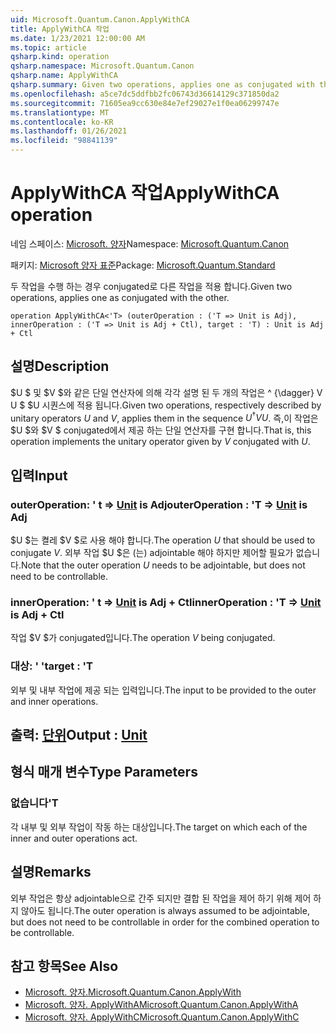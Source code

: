 ```yaml
---
uid: Microsoft.Quantum.Canon.ApplyWithCA
title: ApplyWithCA 작업
ms.date: 1/23/2021 12:00:00 AM
ms.topic: article
qsharp.kind: operation
qsharp.namespace: Microsoft.Quantum.Canon
qsharp.name: ApplyWithCA
qsharp.summary: Given two operations, applies one as conjugated with the other.
ms.openlocfilehash: a5ce7dc5ddfbb2fc06743d36614129c371850da2
ms.sourcegitcommit: 71605ea9cc630e84e7ef29027e1f0ea06299747e
ms.translationtype: MT
ms.contentlocale: ko-KR
ms.lasthandoff: 01/26/2021
ms.locfileid: "98841139"
---
```

# <a name="applywithca-operation"></a><span data-ttu-id="dad4f-102">ApplyWithCA 작업</span><span class="sxs-lookup"><span data-stu-id="dad4f-102">ApplyWithCA operation</span></span>

<span data-ttu-id="dad4f-103">네임 스페이스: [Microsoft. 양자](xref:Microsoft.Quantum.Canon)</span><span class="sxs-lookup"><span data-stu-id="dad4f-103">Namespace: [Microsoft.Quantum.Canon](xref:Microsoft.Quantum.Canon)</span></span>

<span data-ttu-id="dad4f-104">패키지: [Microsoft 양자 표준](https://nuget.org/packages/Microsoft.Quantum.Standard)</span><span class="sxs-lookup"><span data-stu-id="dad4f-104">Package: [Microsoft.Quantum.Standard](https://nuget.org/packages/Microsoft.Quantum.Standard)</span></span>


<span data-ttu-id="dad4f-105">두 작업을 수행 하는 경우 conjugated로 다른 작업을 적용 합니다.</span><span class="sxs-lookup"><span data-stu-id="dad4f-105">Given two operations, applies one as conjugated with the other.</span></span>

```qsharp
operation ApplyWithCA<'T> (outerOperation : ('T => Unit is Adj), innerOperation : ('T => Unit is Adj + Ctl), target : 'T) : Unit is Adj + Ctl
```


## <a name="description"></a><span data-ttu-id="dad4f-106">설명</span><span class="sxs-lookup"><span data-stu-id="dad4f-106">Description</span></span>

<span data-ttu-id="dad4f-107">$U $ 및 $V $와 같은 단일 연산자에 의해 각각 설명 된 두 개의 작업은 ^ {\dagger} V U $ $U 시퀀스에 적용 됩니다.</span><span class="sxs-lookup"><span data-stu-id="dad4f-107">Given two operations, respectively described by unitary operators $U$ and $V$, applies them in the sequence $U^{\dagger} V U$.</span></span> <span data-ttu-id="dad4f-108">즉,이 작업은 $U $와 $V $ conjugated에서 제공 하는 단일 연산자를 구현 합니다.</span><span class="sxs-lookup"><span data-stu-id="dad4f-108">That is, this operation implements the unitary operator given by $V$ conjugated with $U$.</span></span>

## <a name="input"></a><span data-ttu-id="dad4f-109">입력</span><span class="sxs-lookup"><span data-stu-id="dad4f-109">Input</span></span>

### <a name="outeroperation--t--unit--is-adj"></a><span data-ttu-id="dad4f-110">outerOperation: ' t => [Unit](xref:microsoft.quantum.lang-ref.unit)  is Adj</span><span class="sxs-lookup"><span data-stu-id="dad4f-110">outerOperation : 'T => [Unit](xref:microsoft.quantum.lang-ref.unit)  is Adj</span></span>

<span data-ttu-id="dad4f-111">$U $는 켤레 $V $로 사용 해야 합니다.</span><span class="sxs-lookup"><span data-stu-id="dad4f-111">The operation $U$ that should be used to conjugate $V$.</span></span> <span data-ttu-id="dad4f-112">외부 작업 $U $은 (는) adjointable 해야 하지만 제어할 필요가 없습니다.</span><span class="sxs-lookup"><span data-stu-id="dad4f-112">Note that the outer operation $U$ needs to be adjointable, but does not need to be controllable.</span></span>


### <a name="inneroperation--t--unit--is-adj--ctl"></a><span data-ttu-id="dad4f-113">innerOperation: ' t => [Unit](xref:microsoft.quantum.lang-ref.unit)  is Adj + Ctl</span><span class="sxs-lookup"><span data-stu-id="dad4f-113">innerOperation : 'T => [Unit](xref:microsoft.quantum.lang-ref.unit)  is Adj + Ctl</span></span>

<span data-ttu-id="dad4f-114">작업 $V $가 conjugated입니다.</span><span class="sxs-lookup"><span data-stu-id="dad4f-114">The operation $V$ being conjugated.</span></span>


### <a name="target--t"></a><span data-ttu-id="dad4f-115">대상: ' '</span><span class="sxs-lookup"><span data-stu-id="dad4f-115">target : 'T</span></span>

<span data-ttu-id="dad4f-116">외부 및 내부 작업에 제공 되는 입력입니다.</span><span class="sxs-lookup"><span data-stu-id="dad4f-116">The input to be provided to the outer and inner operations.</span></span>



## <a name="output--unit"></a><span data-ttu-id="dad4f-117">출력: [단위](xref:microsoft.quantum.lang-ref.unit)</span><span class="sxs-lookup"><span data-stu-id="dad4f-117">Output : [Unit](xref:microsoft.quantum.lang-ref.unit)</span></span>



## <a name="type-parameters"></a><span data-ttu-id="dad4f-118">형식 매개 변수</span><span class="sxs-lookup"><span data-stu-id="dad4f-118">Type Parameters</span></span>

### <a name="t"></a><span data-ttu-id="dad4f-119">없습니다</span><span class="sxs-lookup"><span data-stu-id="dad4f-119">'T</span></span>

<span data-ttu-id="dad4f-120">각 내부 및 외부 작업이 작동 하는 대상입니다.</span><span class="sxs-lookup"><span data-stu-id="dad4f-120">The target on which each of the inner and outer operations act.</span></span>

## <a name="remarks"></a><span data-ttu-id="dad4f-121">설명</span><span class="sxs-lookup"><span data-stu-id="dad4f-121">Remarks</span></span>

<span data-ttu-id="dad4f-122">외부 작업은 항상 adjointable으로 간주 되지만 결합 된 작업을 제어 하기 위해 제어 하지 않아도 됩니다.</span><span class="sxs-lookup"><span data-stu-id="dad4f-122">The outer operation is always assumed to be adjointable, but does not need to be controllable in order for the combined operation to be controllable.</span></span>

## <a name="see-also"></a><span data-ttu-id="dad4f-123">참고 항목</span><span class="sxs-lookup"><span data-stu-id="dad4f-123">See Also</span></span>

- [<span data-ttu-id="dad4f-124">Microsoft. 양자.</span><span class="sxs-lookup"><span data-stu-id="dad4f-124">Microsoft.Quantum.Canon.ApplyWith</span></span>](xref:Microsoft.Quantum.Canon.ApplyWith)
- [<span data-ttu-id="dad4f-125">Microsoft. 양자. ApplyWithA</span><span class="sxs-lookup"><span data-stu-id="dad4f-125">Microsoft.Quantum.Canon.ApplyWithA</span></span>](xref:Microsoft.Quantum.Canon.ApplyWithA)
- [<span data-ttu-id="dad4f-126">Microsoft. 양자. ApplyWithC</span><span class="sxs-lookup"><span data-stu-id="dad4f-126">Microsoft.Quantum.Canon.ApplyWithC</span></span>](xref:Microsoft.Quantum.Canon.ApplyWithC)